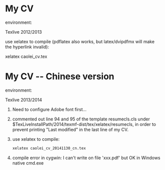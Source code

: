 # My CV

environment:

Texlive 2012/2013

use xelatex to compile (pdflatex also works, but latex/dvipdfmx will make the hyperlink invalid):

xelatex caolei_cv.tex

# My CV -- Chinese version

environment:

Texlive 2013/2014

1. Need to configure Adobe font first...

1. commented out line 94 and 95 of the template resumecls.cls under $TexLiveInstallPath/2014/texmf-dist/tex/xelatex/resumecls, in order to prevent printing "Last modified" in the last line of my CV.

1. use xelatex to compile:

	```bash
	xelatex caolei_cv_20141130_cn.tex
	``` 

1. compile error in cygwin: I can't write on file 'xxx.pdf' but OK in Windows native cmd.exe

